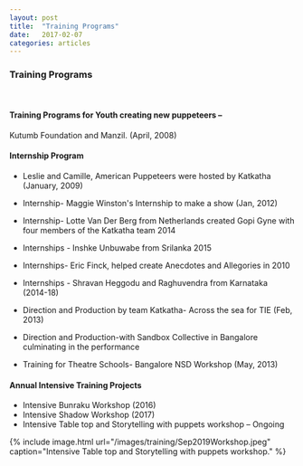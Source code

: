 ```yaml
---
layout: post
title:  "Training Programs"
date:   2017-02-07
categories: articles
---
```


<h3>Training Programs</h3>
<br>

<h4>Training Programs for Youth creating new puppeteers – </h4>


Kutumb Foundation and Manzil. (April, 2008)


<h4> Internship Program  </h4>

- Leslie and Camille, American Puppeteers were hosted by Katkatha (January, 2009) 
- Internship- Maggie Winston's Internship to make a show (Jan, 2012)
- Internship- Lotte Van Der Berg from Netherlands created Gopi Gyne with four members of the Katkatha team 2014 
- Internships - Inshke Unbuwabe from Srilanka 2015
- Internships- Eric Finck, helped create Anecdotes and Allegories in 2010

- Internships - Shravan Heggodu and Raghuvendra from Karnataka (2014-18)
- Direction and Production by team Katkatha- Across the sea for TIE (Feb, 2013)
- Direction and Production-with  Sandbox Collective in Bangalore culminating in the performance

- Training for Theatre Schools- Bangalore NSD Workshop (May, 2013) 


<h4> Annual Intensive Training Projects  </h4>

- Intensive Bunraku Workshop (2016) 
- Intensive Shadow Workshop (2017) 
- Intensive Table top and Storytelling with puppets workshop – Ongoing 

 {% include image.html url="/images/training/Sep2019Workshop.jpeg" caption="Intensive Table top and Storytelling with puppets workshop." %}